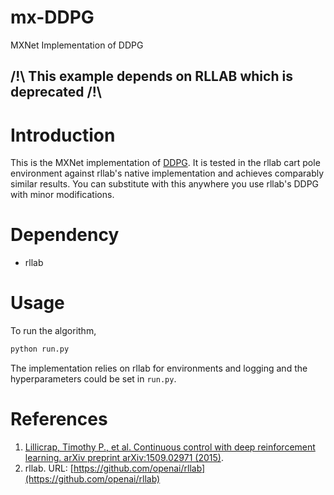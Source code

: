# mx-DDPG
MXNet Implementation of DDPG

## /!\ This example depends on RLLAB which is deprecated /!\

# Introduction

This is the MXNet implementation of [DDPG](https://arxiv.org/abs/1509.02971). It is tested in the rllab cart pole environment against rllab's native implementation and achieves comparably similar results. You can substitute with this anywhere you use rllab's DDPG with minor modifications.

# Dependency

* rllab

# Usage

To run the algorithm, 

```python
python run.py
```

The implementation relies on rllab for environments and logging and the hyperparameters could be set in ```run.py```.

# References

1. [Lillicrap, Timothy P., et al. Continuous control with deep reinforcement learning. arXiv preprint arXiv:1509.02971 (2015)](https://arxiv.org/abs/1509.02971).
2. rllab. URL: [https://github.com/openai/rllab](https://github.com/openai/rllab)
